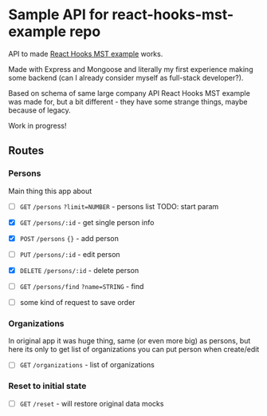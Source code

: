 # Sample API for react-hooks-mst-example repo

API to made [React Hooks MST example](https://github.com/random1911/react-hooks-mst-example) works.

Made with Express and Mongoose and literally my first experience making some backend (can I already consider myself as full-stack developer?).

Based on schema of same large company API React Hooks MST example was made for, but a bit different - they have some strange things, maybe because of legacy.

Work in progress!

## Routes

### Persons

Main thing this app about

-[ ] `GET` `/persons` `?limit=NUMBER` - persons list
TODO: start param

-[x] `GET` `/persons/:id` - get single person info

-[x] `POST` `/persons` `{}` - add person

-[ ] `PUT` `/persons/:id` - edit person

-[x] `DELETE` `/persons/:id` - delete person

-[ ] `GET` `/persons/find` `?name=STRING` - find

-[ ] some kind of request to save order

### Organizations

In original app it was huge thing, same (or even more big) as persons, but here its only to get list of organizations you can put person when create/edit

-[ ] `GET` `/organizations` - list of organizations

### Reset to initial state

-[ ] `GET` `/reset` - will restore original data mocks
